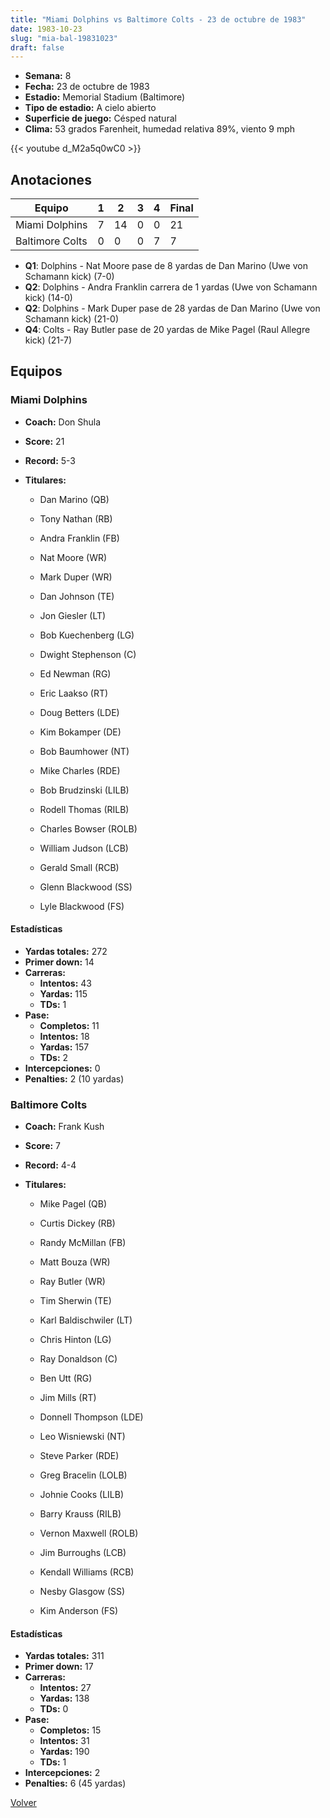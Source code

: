 ```yaml
---
title: "Miami Dolphins vs Baltimore Colts - 23 de octubre de 1983"
date: 1983-10-23
slug: "mia-bal-19831023"
draft: false
---
```


- **Semana:** 8
- **Fecha:** 23 de octubre de 1983
- **Estadio:** Memorial Stadium (Baltimore)
- **Tipo de estadio:** A cielo abierto
- **Superficie de juego:** Césped natural
- **Clima:** 53 grados Farenheit, humedad relativa 89%, viento 9 mph


{{< youtube d_M2a5q0wC0 >}}


## Anotaciones
| Equipo | 1 | 2 | 3 | 4 | Final |
|--------|---|---|---|---|-------|
| Miami Dolphins  | 7 | 14 | 0 | 0  | 21 |
| Baltimore Colts  | 0 | 0 | 0 | 7  | 7 |
- **Q1**: Dolphins - Nat Moore pase de 8 yardas de Dan Marino (Uwe von Schamann kick) (7-0)
- **Q2**: Dolphins - Andra Franklin carrera de 1 yardas (Uwe von Schamann kick) (14-0)
- **Q2**: Dolphins - Mark Duper pase de 28 yardas de Dan Marino (Uwe von Schamann kick) (21-0)
- **Q4**: Colts - Ray Butler pase de 20 yardas de Mike Pagel (Raul Allegre kick) (21-7)


## Equipos


### Miami Dolphins
* **Coach:** Don Shula
* **Score:** 21
* **Record:** 5-3
* **Titulares:** 

  * Dan Marino (QB) 

  * Tony Nathan (RB) 

  * Andra Franklin (FB) 

  * Nat Moore (WR) 

  * Mark Duper (WR) 

  * Dan Johnson (TE) 

  * Jon Giesler (LT) 

  * Bob Kuechenberg (LG) 

  * Dwight Stephenson (C) 

  * Ed Newman (RG) 

  * Eric Laakso (RT) 

  * Doug Betters (LDE) 

  * Kim Bokamper (DE) 

  * Bob Baumhower (NT) 

  * Mike Charles (RDE) 

  * Bob Brudzinski (LILB) 

  * Rodell Thomas (RILB) 

  * Charles Bowser (ROLB) 

  * William Judson (LCB) 

  * Gerald Small (RCB) 

  * Glenn Blackwood (SS) 

  * Lyle Blackwood (FS) 

#### Estadísticas
* **Yardas totales:** 272
* **Primer down:** 14
* **Carreras:**
  * **Intentos:** 43
  * **Yardas:** 115
  * **TDs:** 1
* **Pase:**
  * **Completos:** 11
  * **Intentos:** 18
  * **Yardas:** 157
  * **TDs:** 2
* **Intercepciones:** 0
* **Penalties:** 2 (10 yardas)

### Baltimore Colts
* **Coach:** Frank Kush
* **Score:** 7
* **Record:** 4-4
* **Titulares:** 

  * Mike Pagel (QB) 

  * Curtis Dickey (RB) 

  * Randy McMillan (FB) 

  * Matt Bouza (WR) 

  * Ray Butler (WR) 

  * Tim Sherwin (TE) 

  * Karl Baldischwiler (LT) 

  * Chris Hinton (LG) 

  * Ray Donaldson (C) 

  * Ben Utt (RG) 

  * Jim Mills (RT) 

  * Donnell Thompson (LDE) 

  * Leo Wisniewski (NT) 

  * Steve Parker (RDE) 

  * Greg Bracelin (LOLB) 

  * Johnie Cooks (LILB) 

  * Barry Krauss (RILB) 

  * Vernon Maxwell (ROLB) 

  * Jim Burroughs (LCB) 

  * Kendall Williams (RCB) 

  * Nesby Glasgow (SS) 

  * Kim Anderson (FS) 

#### Estadísticas
* **Yardas totales:** 311
* **Primer down:** 17
* **Carreras:**
  * **Intentos:** 27
  * **Yardas:** 138
  * **TDs:** 0
* **Pase:**
  * **Completos:** 15
  * **Intentos:** 31
  * **Yardas:** 190
  * **TDs:** 1
* **Intercepciones:** 2
* **Penalties:** 6 (45 yardas)


[Volver](/historia/1983)
